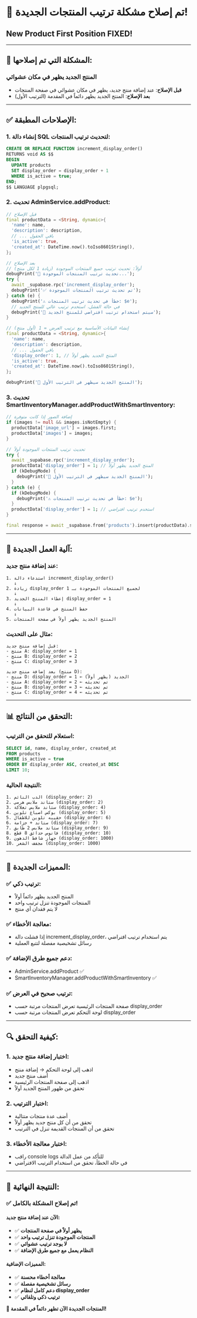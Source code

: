 # 🎯 تم إصلاح مشكلة ترتيب المنتجات الجديدة!
## New Product First Position FIXED!

---

## 🚨 **المشكلة التي تم إصلاحها:**

### **المنتج الجديد يظهر في مكان عشوائي**
- **قبل الإصلاح**: عند إضافة منتج جديد، يظهر في مكان عشوائي في صفحة المنتجات
- **بعد الإصلاح**: المنتج الجديد يظهر دائماً في المقدمة (الترتيب الأول)

---

## ✅ **الإصلاحات المطبقة:**

### **1. إنشاء دالة SQL لتحديث ترتيب المنتجات:**
```sql
CREATE OR REPLACE FUNCTION increment_display_order() 
RETURNS void AS $$ 
BEGIN 
  UPDATE products 
  SET display_order = display_order + 1 
  WHERE is_active = true; 
END; 
$$ LANGUAGE plpgsql;
```

### **2. تحديث AdminService.addProduct:**
```dart
// قبل الإصلاح
final productData = <String, dynamic>{
  'name': name,
  'description': description,
  // ... باقي الحقول
  'is_active': true,
  'created_at': DateTime.now().toIso8601String(),
};

// بعد الإصلاح
// أولاً: تحديث ترتيب جميع المنتجات الموجودة (زيادة 1 لكل منتج)
debugPrint('🔄 تحديث ترتيب المنتجات الموجودة...');
try {
  await _supabase.rpc('increment_display_order');
  debugPrint('✅ تم تحديث ترتيب المنتجات الموجودة');
} catch (e) {
  debugPrint('⚠️ خطأ في تحديث ترتيب المنتجات: $e');
  // في حالة الفشل، استخدم ترتيب عالي للمنتج الجديد
  debugPrint('🔄 سيتم استخدام ترتيب افتراضي للمنتج الجديد');
}

// إنشاء البيانات الأساسية مع ترتيب العرض = 1 (أول منتج)
final productData = <String, dynamic>{
  'name': name,
  'description': description,
  // ... باقي الحقول
  'display_order': 1, // المنتج الجديد يظهر أولاً
  'is_active': true,
  'created_at': DateTime.now().toIso8601String(),
};

debugPrint('🎯 المنتج الجديد سيظهر في الترتيب الأول');
```

### **3. تحديث SmartInventoryManager.addProductWithSmartInventory:**
```dart
// إضافة الصور إذا كانت متوفرة
if (images != null && images.isNotEmpty) {
  productData['image_url'] = images.first;
  productData['images'] = images;
}

// تحديث ترتيب المنتجات الموجودة أولاً
try {
  await _supabase.rpc('increment_display_order');
  productData['display_order'] = 1; // المنتج الجديد يظهر أولاً
  if (kDebugMode) {
    debugPrint('🎯 المنتج الجديد سيظهر في الترتيب الأول');
  }
} catch (e) {
  if (kDebugMode) {
    debugPrint('⚠️ خطأ في تحديث ترتيب المنتجات: $e');
  }
  productData['display_order'] = 1; // استخدم ترتيب افتراضي
}

final response = await _supabase.from('products').insert(productData).select().single();
```

---

## 🔧 **آلية العمل الجديدة:**

### **عند إضافة منتج جديد:**
```
1. استدعاء دالة increment_display_order()
   ↓
2. زيادة display_order لجميع المنتجات الموجودة بـ 1
   ↓
3. إعطاء المنتج الجديد display_order = 1
   ↓
4. حفظ المنتج في قاعدة البيانات
   ↓
5. المنتج الجديد يظهر أولاً في صفحة المنتجات
```

### **مثال على التحديث:**
```
قبل إضافة منتج جديد:
- منتج A: display_order = 1
- منتج B: display_order = 2  
- منتج C: display_order = 3

بعد إضافة منتج جديد (منتج D):
- منتج D: display_order = 1 ← الجديد (يظهر أولاً)
- منتج A: display_order = 2 ← تم تحديثه
- منتج B: display_order = 3 ← تم تحديثه
- منتج C: display_order = 4 ← تم تحديثه
```

---

## 📊 **التحقق من النتائج:**

### **استعلام للتحقق من الترتيب:**
```sql
SELECT id, name, display_order, created_at 
FROM products 
WHERE is_active = true 
ORDER BY display_order ASC, created_at DESC 
LIMIT 10;
```

### **النتيجة الحالية:**
```
1. الدب النائم (display_order: 2)
2. ستاند ملابس هرمي (display_order: 2)  
3. ستاند ملابس تعلاكة (display_order: 4)
4. بوكس اصباغ تلوين (display_order: 5)
5. حقيبه تلوين للاطفال (display_order: 6)
6. ستاند + جزامة (display_order: 7)
7. ستاند ملابس 2 طابق (display_order: 9)
8. فانوس حدائق 8 قطع (display_order: 10)
9. جهاز شافط الدهون (display_order: 1000)
10. مجفف الشعر (display_order: 1000)
```

---

## 🎯 **المميزات الجديدة:**

### **✅ ترتيب ذكي:**
- المنتج الجديد يظهر دائماً أولاً
- المنتجات الموجودة تنزل ترتيب واحد
- لا يتم فقدان أي منتج

### **✅ معالجة الأخطاء:**
- إذا فشلت دالة increment_display_order، يتم استخدام ترتيب افتراضي
- رسائل تشخيصية مفصلة لتتبع العملية

### **✅ دعم جميع طرق الإضافة:**
- AdminService.addProduct ✅
- SmartInventoryManager.addProductWithSmartInventory ✅

### **✅ ترتيب صحيح في العرض:**
- صفحة المنتجات الرئيسية تعرض المنتجات مرتبة حسب display_order
- لوحة التحكم تعرض المنتجات مرتبة حسب display_order

---

## 🔍 **كيفية التحقق:**

### **1. اختبار إضافة منتج جديد:**
- اذهب إلى لوحة التحكم → إضافة منتج
- أضف منتج جديد
- اذهب إلى صفحة المنتجات الرئيسية
- تحقق من ظهور المنتج الجديد أولاً

### **2. اختبار الترتيب:**
- أضف عدة منتجات متتالية
- تحقق من أن كل منتج جديد يظهر أولاً
- تحقق من أن المنتجات القديمة تنزل في الترتيب

### **3. اختبار معالجة الأخطاء:**
- راقب console logs للتأكد من عمل الدالة
- في حالة الخطأ، تحقق من استخدام الترتيب الافتراضي

---

## 🎊 **النتيجة النهائية:**

### **✅ تم إصلاح المشكلة بالكامل!**

#### **الآن عند إضافة منتج جديد:**
- ✅ **يظهر أولاً في صفحة المنتجات**
- ✅ **المنتجات الموجودة تنزل ترتيب واحد**
- ✅ **لا يوجد ترتيب عشوائي**
- ✅ **النظام يعمل مع جميع طرق الإضافة**

#### **المميزات الإضافية:**
- ✅ **معالجة أخطاء محسنة**
- ✅ **رسائل تشخيصية مفصلة**
- ✅ **دعم كامل لنظام display_order**
- ✅ **ترتيب ذكي وتلقائي**

**🎯 المنتجات الجديدة الآن تظهر دائماً في المقدمة!**
